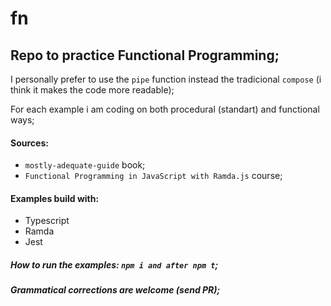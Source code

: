 # fn

## Repo to practice Functional Programming;

I personally prefer to use the `pipe` function instead the tradicional `compose` (i think it makes the code more readable);

For each example i am coding on both procedural (standart) and functional ways;

#### Sources:

- `mostly-adequate-guide` book;
- `Functional Programming in JavaScript with Ramda.js` course;

#### Examples build with:

- Typescript
- Ramda
- Jest

##### How to run the examples: `npm i and after npm t`;

##### Grammatical corrections are welcome (send PR);

